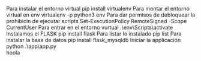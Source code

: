                                                                                                                                                                                                                                                                                                                                                                                                                                                                                                                                                                                     Para instalar el entorno virtual
  pip install virtualenv
Para montar el entorno virtual en env
  virtualenv -p python3 env
Para dar permisos de debloquear la prohibicin de ejecutar scripts
  Set-ExecutionPolicy RemoteSigned -Scope CurrentUser
Para entrar en el entorno vurtual 
  .\env\Scripts\activate
Instalamos el FLASK
  pip install flask
Para listar lo instalado
  pip list
Para instalar la base de datos 
  pip install flask_mysqldb
Iniciar la applicación
  python .\app\app.py                                         
hoola
